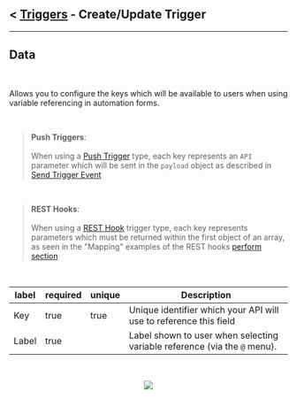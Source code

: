 ## < [Triggers](Triggers.md) -  Create/Update Trigger
---

## Data

<br />

Allows you to configure the keys which will be available to users when using variable referencing in automation forms. <br />

<br />

> **Push Triggers**:
> <br/><br />
> When using a [Push Trigger](../triggers/Triggers-Api-Configuration.md#push-trigger) type, each key represents an `API` parameter which will be sent in the `payload` object as described in [Send Trigger Event](../../api/trigger-event.md)


<br />

> **REST Hooks**:
> <br/><br />
> When using a [REST Hook](../triggers/Triggers-Api-Configuration.md#push-trigger) trigger type, each key represents parameters which must be returned within the first object of an array, as seen in the "Mapping" examples of the REST hooks [perform section](../triggers/Triggers-Api-Configuration.md#perform)

<br />

| label | required | unique | Description                                                               |
| ----- | -------- | ------ | ------------------------------------------------------------------------- |
| Key   | true     | true   | Unique identifier which your API will use to reference this field         |
| Label | true     |        | Label shown to user when selecting variable reference (via the `@` menu). |

<br />

<p align="center">
  <img src="https://user-images.githubusercontent.com/37576329/170776151-f34a7e4e-dc70-4f9f-9ea1-1f9fc018c2c9.png">
</p>
